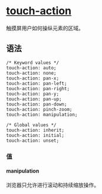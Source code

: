 # [touch-action](https://developer.mozilla.org/zh-CN/docs/Web/CSS/touch-action)
触摸屏用户如何操纵元素的区域。  

## 语法
```
/* Keyword values */
touch-action: auto;
touch-action: none;
touch-action: pan-x;
touch-action: pan-left;
touch-action: pan-right;
touch-action: pan-y;
touch-action: pan-up;
touch-action: pan-down;
touch-action: pinch-zoom;
touch-action: manipulation;

/* Global values */
touch-action: inherit;
touch-action: initial;
touch-action: unset;
```

### 值

#### manipulation
浏览器只允许进行滚动和持续缩放操作。  
